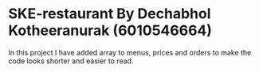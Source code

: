 # SKE-restaurant By Dechabhol Kotheeranurak (6010546664)
In this project I have added array to menus, prices and orders to make the code looks shorter and easier to read.
